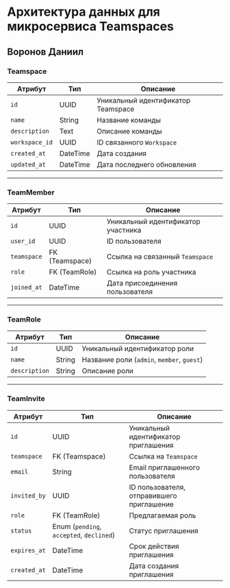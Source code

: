 # Архитектура данных для микросервиса Teamspaces

## Воронов Даниил

### **Teamspace**
| **Атрибут** | **Тип** | **Описание** |
|-------------|---------|--------------|
| `id` | UUID | Уникальный идентификатор Teamspace |
| `name` | String | Название команды |
| `description` | Text | Описание команды |
| `workspace_id` | UUID | ID связанного `Workspace` |
| `created_at` | DateTime | Дата создания |
| `updated_at` | DateTime | Дата последнего обновления |

---

### **TeamMember**
| **Атрибут** | **Тип** | **Описание** |
|-------------|---------|--------------|
| `id` | UUID | Уникальный идентификатор участника |
| `user_id` | UUID | ID пользователя |
| `teamspace` | FK (Teamspace) | Ссылка на связанный `Teamspace` |
| `role` | FK (TeamRole) | Ссылка на роль участника |
| `joined_at` | DateTime | Дата присоединения пользователя |

---

### **TeamRole**
| **Атрибут** | **Тип** | **Описание** |
|-------------|---------|--------------|
| `id` | UUID | Уникальный идентификатор роли |
| `name` | String | Название роли (`admin`, `member`, `guest`) |
| `description` | String | Описание роли |

---

### **TeamInvite**
| **Атрибут** | **Тип** | **Описание** |
|-------------|---------|--------------|
| `id` | UUID | Уникальный идентификатор приглашения |
| `teamspace` | FK (Teamspace) | Ссылка на `Teamspace` |
| `email` | String | Email приглашенного пользователя |
| `invited_by` | UUID | ID пользователя, отправившего приглашение |
| `role` | FK (TeamRole) | Предлагаемая роль |
| `status` | Enum (`pending`, `accepted`, `declined`) | Статус приглашения |
| `expires_at` | DateTime | Срок действия приглашения |
| `created_at` | DateTime | Дата создания приглашения |

